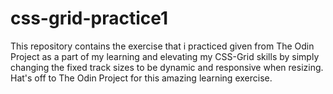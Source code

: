 # css-grid-practice1
This repository contains the exercise that i practiced given from The Odin Project as a part of my learning and elevating my CSS-Grid skills by simply changing the fixed track sizes to be dynamic and responsive when resizing. Hat's off to The Odin Project for this amazing learning exercise. 
